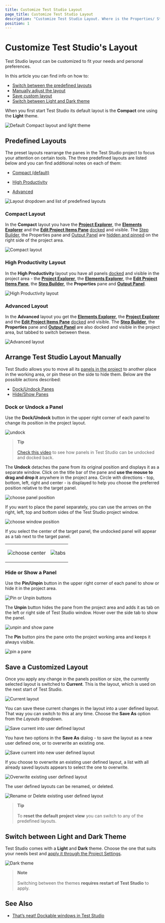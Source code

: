 ```yaml
---
title: Customize Test Studio Layout
page_title: Customize Test Studio Layout
description: "Customize Test Studio Layout. Where is the Properties/ Step Builder/ Elements explorer/ Project Explorer panel in Test Studio. Switch to Dark theme in Test Studio. Switch to light theme in Test Studio"
position: 1
---
```

# Customize Test Studio's Layout

Test Studio layout can be customized to fit your needs and personal preferences. 

In this article you can find info on how to: 

- [Switch between the predefined layouts](#predefined-layouts)
- [Manually adjust the layout](#arrange-test-studio-layout-manually)
- [Save custom layout](#save-a-customized-layout)
- [Switch between Light and Dark theme](#switch-between-light-and-dark-theme)

When you first start Test Studio its default layout is the __Compact__ one using the __Light__ theme.

![Default Compact layout and light theme][1]

## Predefined Layouts

The preset layouts rearrange the panes in the Test Studio project to focus your attention on certain tools. The three predefined layouts are listed below and you can find additional notes on each of them:

* [Compact (default)](#compact-layout)

* [High Productivity](#high-productivity-layout)

* [Advanced](#advanced-layout)

![Layout dropdown and list of predefined layouts][2]

### Compact Layout

In the __Compact__ layout you have the <a href="/features/project-explorer/overview" target="_blank">__Project Explorer__</a>, the <a href="/features/elements-explorer/overview" target="_blank">__Elements Explorer__</a> and the <a href="/features/test-maintenance/steps-pane" target="_blank">__Edit Project Items Pane__</a>  <a href="#dock-or-undock-a-panel">docked</a> and visible. The <a href="/features/custom-steps/overview" target="_blank">Step Builder</a>, the Properties pane and <a href="/features/coded-steps/output-panel" target="_blank">Output Panel</a> are <a href="#hide-or-show-a-panel">hidden and pinned</a> on the right side of the project area.

![Compact layout][2a]

### High Productivity Layout

In the __High Productivity__ layout you have all panels <a href="#dock-or-undock-a-panel">docked</a> and visible in the project area - the <a href="/features/project-explorer/overview" target="_blank">__Project Explorer__</a>, the <a href="/features/elements-explorer/overview" target="_blank">__Elements Explorer__</a>, the <a href="/features/test-maintenance/steps-pane" target="_blank">__Edit Project Items Pane__</a>, the <a href="/features/custom-steps/overview" target="_blank">__Step Builder__</a>, the __Properties__ pane and <a href="/features/coded-steps/output-panel" target="_blank">__Output Panel__</a>.

![High Productivity layout][2b]

### Advanced Layout

In the __Advanced__ layout you get the <a href="/features/elements-explorer/overview" target="_blank">__Elements Explorer__</a>, the <a href="/features/project-explorer/overview" target="_blank">__Project Explorer__</a> and the <a href="/features/test-maintenance/steps-pane" target="_blank">__Edit Project Items Pane__</a>  <a href="#dock-or-undock-a-panel">docked</a> and visible. The <a href="/features/custom-steps/overview" target="_blank">__Step Builder__</a>, the __Properties__ pane and <a href="/features/coded-steps/output-panel" target="_blank">__Output Panel__</a> are also docked and visible in the project area, but tabbed to switch between these.

![Advanced layout][2c]

## Arrange Test Studio Layout Manually

Test Studio allows you to move all its <a href="/getting-started/first-project#test-studio-project-layout" target="_blank">panels in the project</a> to another place in the working area, or pin these on the side to hide them. Below are the possible actions described: 

- [Dock/Undock Panes](#dock-or-undock-a-panel)
- [Hide/Show Panes](#hide-or-show-a-panel)

### Dock or Undock a Panel

Use the __Dock/Undock__ button in the upper right corner of each panel to change its position in the project layout.

![undock][3]

> __Tip__
><br>
><br>
> <a href="https://www.telerik.com/videos/teststudio/that-s-neat!-dockable-windows-in-test-studio">Check this video</a> to see how panels in Test Studio can be undocked and docked back.

The __Undock__ detaches the pane from its original position and displays it as a separate window. Click on the title bar of the pane and __use the mouse to drag and drop it__ anywhere in the project area. Circle with directions - top, bottom, left, right and center - is displayed to help you choose the preferred position relative to the target panel.

![choose panel position][4]

If you want to place the panel separately, you can use the arrows on the right, left, top and bottom sides of the Test Studio project window.

![choose window position][4a]

If you select the center of the target panel, the undocked panel will appear as a tab next to the target panel.

<table id="no-table" style="border:none;">
	<tr style="background-color: transparent; border:none;">
		<td>

![choose center][5]</td>
<td>

![tabs][6]</td>
</tr>
</table>

### Hide or Show a Panel

Use the __Pin/Unpin__ button in the upper right corner of each panel to show or hide it in the project area.

![Pin or Unpin buttons][8a]

The __Unpin__ button hides the pane from the project area and adds it as tab on the left or right side of Test Studio window. Hover over the side tab to show the panel.

![unpin and show pane][8]

The __Pin__ button pins the pane onto the project working area and keeps it always visible.

![pin a pane][8b]

## Save a Customized Layout

Once you apply any change in the panels position or size, the currently selected layout is switched to __Current__. This is the layout, which is used on the next start of Test Studio.

![Current layout][9]

You can save these current changes in the layout into a user defined layout. That way you can switch to this at any time. Choose the __Save As__ option from the _Layouts_ dropdown.

![Save current into user defined layout][10]

You have two options in the __Save As__ dialog - to save the layout as a new user defined one, or to overwrite an existing one.

![Save current into new user defined layout][11]

If you choose to overwrite an existing user defined layout, a list with all already saved layouts appears to select the one to overwrite.

![Overwrite existing user defined layout][12]

The user defined layouts can be renamed, or deleted.

![Rename or Delete existing user defined layout][13]

> __Tip__
><br>
><br>
> To __reset the default project view__ you can switch to any of the predefined layouts. 

## Switch between Light and Dark Theme

Test Studio comes with a __Light__ and __Dark__ theme. Choose the one that suits your needs best and <a href="/features/project-settings/theme" target="_blank">apply it through the Project Settings</a>.

![Dark theme](/img/features/project-settings/theme/fig6.png)

> __Note__
><br>
><br>
> Switching between the themes __requires restart of Test Studio__ to apply.

## See Also

- <a href="https://www.telerik.com/videos/teststudio/that-s-neat!-dockable-windows-in-test-studio">That’s neat! Dockable windows in Test Studio</q>

[1]: /img/automated-tests/customize-project/custom-layout/fig1.png
[2]: /img/automated-tests/customize-project/custom-layout/fig2.png
[2a]: /img/automated-tests/customize-project/custom-layout/fig2a.png
[2b]: /img/automated-tests/customize-project/custom-layout/fig2b.png
[2c]: /img/automated-tests/customize-project/custom-layout/fig2c.png
[3]: /img/automated-tests/customize-project/custom-layout/fig3.png
[4]: /img/automated-tests/customize-project/custom-layout/fig4.png
[4a]: /img/automated-tests/customize-project/custom-layout/fig4a.png
[5]: /img/automated-tests/customize-project/custom-layout/fig5.png
[6]: /img/automated-tests/customize-project/custom-layout/fig6.png
[7]: /img/automated-tests/customize-project/custom-layout/fig7.png
[8a]: /img/automated-tests/customize-project/custom-layout/fig8a.png
[8]: /img/automated-tests/customize-project/custom-layout/unpin-pane.gif
[8b]: /img/automated-tests/customize-project/custom-layout/show-and-pin-pane.gif
[9]: /img/automated-tests/customize-project/custom-layout/fig9.png
[10]: /img/automated-tests/customize-project/custom-layout/fig10.png
[11]: /img/automated-tests/customize-project/custom-layout/fig11.png
[12]: /img/automated-tests/customize-project/custom-layout/fig12.png
[13]: /img/automated-tests/customize-project/custom-layout/fig13.png
